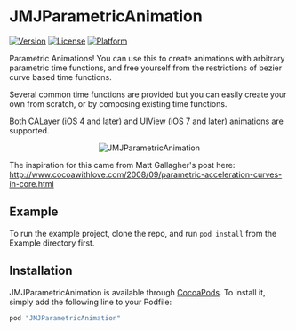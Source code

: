 # JMJParametricAnimation

[![Version](https://img.shields.io/cocoapods/v/JMJParametricAnimation.svg?style=flat)](http://cocoapods.org/pods/JMJParametricAnimation)
[![License](https://img.shields.io/cocoapods/l/JMJParametricAnimation.svg?style=flat)](http://cocoapods.org/pods/JMJParametricAnimation)
[![Platform](https://img.shields.io/cocoapods/p/JMJParametricAnimation.svg?style=flat)](http://cocoapods.org/pods/JMJParametricAnimation)

Parametric Animations! You can use this to create animations with arbitrary parametric time functions, and free yourself from the restrictions of bezier curve based time functions.

Several common time functions are provided but you can easily create your own from scratch, or by composing existing time functions.

Both CALayer (iOS 4 and later) and UIView (iOS 7 and later) animations are supported.

<p align="center" >
  <img src="https://raw.githubusercontent.com/jjackson26/JMJParametricAnimation/master/assets/JMJParametricAnimationDemo-screenshot.png" alt="JMJParametricAnimation" title="JMJParametricAnimation">
</p>


The inspiration for this came from Matt Gallagher's post here: http://www.cocoawithlove.com/2008/09/parametric-acceleration-curves-in-core.html


## Example

To run the example project, clone the repo, and run `pod install` from the Example directory first.

## Installation

JMJParametricAnimation is available through [CocoaPods](http://cocoapods.org). To install
it, simply add the following line to your Podfile:

```ruby
pod "JMJParametricAnimation"
```


